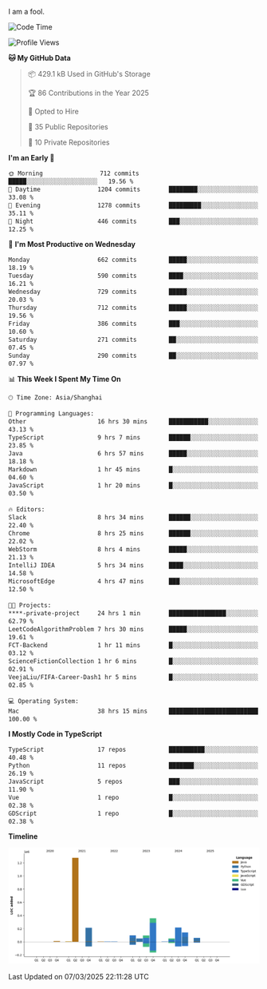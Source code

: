 I am a fool.

<!--START_SECTION:waka-->
![Code Time](http://img.shields.io/badge/Code%20Time-2%2C690%20hrs%2045%20mins-blue)

![Profile Views](http://img.shields.io/badge/Profile%20Views-1-blue)

**🐱 My GitHub Data** 

> 📦 429.1 kB Used in GitHub's Storage 
 > 
> 🏆 86 Contributions in the Year 2025
 > 
> 💼 Opted to Hire
 > 
> 📜 35 Public Repositories 
 > 
> 🔑 10 Private Repositories 
 > 
**I'm an Early 🐤** 

```text
🌞 Morning                712 commits         █████░░░░░░░░░░░░░░░░░░░░   19.56 % 
🌆 Daytime                1204 commits        ████████░░░░░░░░░░░░░░░░░   33.08 % 
🌃 Evening                1278 commits        █████████░░░░░░░░░░░░░░░░   35.11 % 
🌙 Night                  446 commits         ███░░░░░░░░░░░░░░░░░░░░░░   12.25 % 
```
📅 **I'm Most Productive on Wednesday** 

```text
Monday                   662 commits         █████░░░░░░░░░░░░░░░░░░░░   18.19 % 
Tuesday                  590 commits         ████░░░░░░░░░░░░░░░░░░░░░   16.21 % 
Wednesday                729 commits         █████░░░░░░░░░░░░░░░░░░░░   20.03 % 
Thursday                 712 commits         █████░░░░░░░░░░░░░░░░░░░░   19.56 % 
Friday                   386 commits         ███░░░░░░░░░░░░░░░░░░░░░░   10.60 % 
Saturday                 271 commits         ██░░░░░░░░░░░░░░░░░░░░░░░   07.45 % 
Sunday                   290 commits         ██░░░░░░░░░░░░░░░░░░░░░░░   07.97 % 
```


📊 **This Week I Spent My Time On** 

```text
🕑︎ Time Zone: Asia/Shanghai

💬 Programming Languages: 
Other                    16 hrs 30 mins      ███████████░░░░░░░░░░░░░░   43.13 % 
TypeScript               9 hrs 7 mins        ██████░░░░░░░░░░░░░░░░░░░   23.85 % 
Java                     6 hrs 57 mins       █████░░░░░░░░░░░░░░░░░░░░   18.18 % 
Markdown                 1 hr 45 mins        █░░░░░░░░░░░░░░░░░░░░░░░░   04.60 % 
JavaScript               1 hr 20 mins        █░░░░░░░░░░░░░░░░░░░░░░░░   03.50 % 

🔥 Editors: 
Slack                    8 hrs 34 mins       ██████░░░░░░░░░░░░░░░░░░░   22.40 % 
Chrome                   8 hrs 25 mins       ██████░░░░░░░░░░░░░░░░░░░   22.02 % 
WebStorm                 8 hrs 4 mins        █████░░░░░░░░░░░░░░░░░░░░   21.13 % 
IntelliJ IDEA            5 hrs 34 mins       ████░░░░░░░░░░░░░░░░░░░░░   14.58 % 
MicrosoftEdge            4 hrs 47 mins       ███░░░░░░░░░░░░░░░░░░░░░░   12.50 % 

🐱‍💻 Projects: 
****-private-project     24 hrs 1 min        ████████████████░░░░░░░░░   62.79 % 
LeetCodeAlgorithmProblem 7 hrs 30 mins       █████░░░░░░░░░░░░░░░░░░░░   19.61 % 
FCT-Backend              1 hr 11 mins        █░░░░░░░░░░░░░░░░░░░░░░░░   03.12 % 
ScienceFictionCollection 1 hr 6 mins         █░░░░░░░░░░░░░░░░░░░░░░░░   02.91 % 
VeejaLiu/FIFA-Career-Dash1 hr 5 mins         █░░░░░░░░░░░░░░░░░░░░░░░░   02.85 % 

💻 Operating System: 
Mac                      38 hrs 15 mins      █████████████████████████   100.00 % 
```

**I Mostly Code in TypeScript** 

```text
TypeScript               17 repos            ██████████░░░░░░░░░░░░░░░   40.48 % 
Python                   11 repos            ███████░░░░░░░░░░░░░░░░░░   26.19 % 
JavaScript               5 repos             ███░░░░░░░░░░░░░░░░░░░░░░   11.90 % 
Vue                      1 repo              █░░░░░░░░░░░░░░░░░░░░░░░░   02.38 % 
GDScript                 1 repo              █░░░░░░░░░░░░░░░░░░░░░░░░   02.38 % 
```



**Timeline**

![Lines of Code chart](https://raw.githubusercontent.com/VeejaLiu/VeejaLiu/master/assets/bar_graph.png)


 Last Updated on 07/03/2025 22:11:28 UTC
<!--END_SECTION:waka-->
